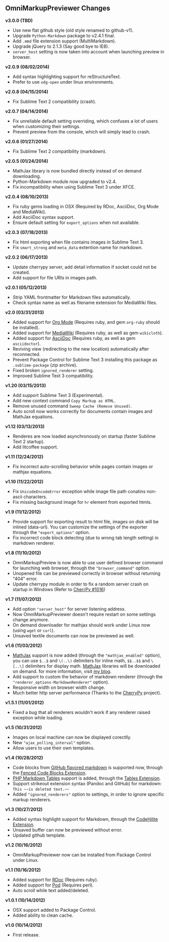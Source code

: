 OmniMarkupPreviewer Changes
---------------------------

**v3.0.0 (TBD)**

* Use new flat github style (old style renamed to github-v1).
* Upgrade `Python-Markdown` package to v2.4.1 final.
* Add `.mmd` file extension support (MultiMarkdown).
* Upgrade jQuery to 2.1.3 (Say good bye to IE8).
* `server_host` setting is now taken into account when launching preview in browser.

**v2.0.9 (08/02/2014)**

* Add syntax highlighting support for reStructureText.
* Prefer to use `xdg-open` under linux environments.

**v2.0.8 (04/15/2014)**

* Fix Sublime Text 2 compatibility (crash).

**v2.0.7 (04/14/2014)**

* Fix unreliable default setting overriding, which confuses a lot of users when
  customizing their settings.
* Prevent preview from the console, which will simply lead to crash.

**v2.0.6 (01/27/2014)**

* Fix Sublime Text 2 compatibility (markdown).

**v2.0.5 (01/24/2014)**

* MathJax library is now bundled directly instead of on demand downloading.
* Python-Markdown module now upgraded to v2.4.
* Fix incompatibility when using Sublime Text 3 under XFCE.

**v2.0.4 (08/10/2013)**

* Fix ruby gems loading in OSX (Required by RDoc, AsciiDoc, Org Mode and MediaWiki).
* Add AsciiDoc syntax support.
* Ensure default setting for `export_options` when not available.

**v2.0.3 (07/18/2013)**

* Fix html exporting when file contains images in Sublime Text 3.
* Fix `smart_strong` and `meta_data` extention name for markdown.

**v2.0.2 (06/17/2013)**

* Update cherrypy server, add detail information if socket could not be created.
* Add support for file URIs in images path.

**v2.0.1 (05/12/2013)**

* Strip YAML frontmatter for Markdown files automatically.
* Check syntax name as well as filename extension for MediaWiki files.

**v2.0 (03/31/2013)**

* Added support for [Org Mode](http://orgmode.org) (Requires ruby, and gem
  `org-ruby` should be installed).
* Added support for [MediaWiki](http://www.mediawiki.org/) (Requires ruby, as
  well as gem `wikicloth`).
* Added support for [AsciiDoc](http://www.methods.co.nz/asciidoc/) (Requires ruby,
  as well as gem `asciidoctor`).
* Reviving view (redirecting to the new location) automatically after reconnected.
* Prevent Package Control for Sublime Text 3 installing this package as
  `.sublime-package` (zip archive).
* Fixed broken `ignored_renderer` setting.
* Improved Sublime Text 3 compatibility.

**v1.20 (03/15/2013)**

* Add support Sublime Text 3 (Experimental).
* Add new context command `Copy Markup as HTML`.
* Remove unused command `Sweep Cache (Remove Unused)`.
* Auto scroll now works correctly for documents contain images and MathJax equations.

**v1.12 (03/13/2013)**

* Renderes are now loaded asynchronously on startup (faster Sublime Text 2 startup).
* Add litcoffee support.

**v1.11 (12/24/2012)**

* Fix incorrect auto-scrolling behavior while pages contain images or mathjax equations.

**v1.10 (11/22/2012)**

* Fix `UnicodeEncodeError` exception while image file path conatins non-ascii characters.
* Fix missing background image for `hr` element from exported htmls.

**v1.9 (11/12/2012)**

* Provide support for exporting result to html file, images on disk will be inlined (data-url).
  You can customize the settings of the exporter through the `"export_options"` option.
* Fix incorrect code block detecting (due to wrong tab length setting) in
  markdown renderer.

**v1.8 (11/10/2012)**

* OmniMarkupPreview is now able to use user defined browser command for launching
  web browser, through the `"browser_command"` option.
* Unopened file can be previewed correctly in browser without returning "404" error.
* Update cherrypy module in order to fix a random server crash on startup in
  Windows (Refer to [CherrPy #1016])

[CherrPy #1016]: https://bitbucket.org/cherrypy/cherrypy/issue/1016/windowserror-error-6-the-handle-is-invalid

**v1.7 (11/07/2012)**

* Add option `"server_host"` for server listening address.
* Now OmniMarkupPreviewer doesn't require restart on some settings change anymore.
* On demand downloader for mathjax should work under Linux now (using `wget` or `curl`).
* Unsaved textile documents can now be previewed as well.

**v1.6 (11/03/2012)**

* [MathJax] support is now added (through the `"mathjax_enabled"` option), you can
  use `$..$` and `\(..\)` delimiters for inline math, `$$..$$` and `\[..\]` delimiters
  for display math. [MathJax] libraries will be downloaded on demand. for more
  information, visit [my blog](http://theo.im/blog/2012/11/03/latex-support-in-omnimarkuppreviewer/).
* Add support to custom the behavior of markdown renderer (through the
  `"renderer_options-MarkdownRenderer"` option).
* Responsive width on browser width change.
* Much better http server performance (Thanks to the [CherryPy] project).

[MathJax]: http://www.mathjax.org
[CherryPy]: http://www.cherrypy.org

**v1.5.1 (11/01/2012)**

* Fixed a bug that all renderers wouldn't work if any renderer raised exception
  while loading.

**v1.5 (10/31/2012)**

* Images on local machine can now be displayed corectlly.
* New `"ajax_polling_interval"` option.
* Allow users to use their own templates.

**v1.4 (10/28/2012)**

* Code blocks from [GitHub flavored markdown] is supported now, through the
  [Fenced Code Blocks Extension].
* [PHP Markdown Tables] support is added, through the [Tables Extension].
* Support strikeout extension syntax (Pandoc and GitHub) for markdown: `This ~~is deleted text.~~`
* Added `"ignored_renderers"` option to settings, in order to ignore specific
  markup renderers.

[GitHub flavored markdown]: http://github.github.com/github-flavored-markdown/
[Fenced Code Blocks Extension]: http://packages.python.org/Markdown/extensions/fenced_code_blocks.html
[PHP Markdown Tables]: http://michelf.ca/projects/php-markdown/extra/#table
[Tables Extension]: http://packages.python.org/Markdown/extensions/tables.html

**v1.3 (10/27/2012)**

* Added syntax highlight support for Markdown, through the [CodeHilite Extension].
* Unsaved buffer can now be previewed without error.
* Updated github template.

[CodeHilite Extension]: http://packages.python.org/Markdown/extensions/code_hilite.html

**v1.2 (10/16/2012)**

* OmniMarkupPreviewer now can be installed from Package Control under Linux.

**v1.1 (10/16/2012)**

* Added support for [RDoc](http://rdoc.sourceforge.net/) (Requires ruby).
* Added support for [Pod](http://search.cpan.org/dist/perl/pod/perlpod.pod) (Requires perl).
* Auto scroll while text added/deleted.

**v1.0.1 (10/14/2012)**

* OSX support added to Package Control.
* Added ability to clean cache.

**v1.0 (10/14/2012)**

* First release.
